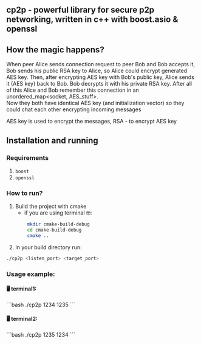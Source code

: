 ## cp2p - powerful library for secure p2p networking, written in c++ with boost.asio & openssl

## How the magic happens?
When peer Alice sends connection request to peer Bob and Bob accepts it, 
Bob sends his public RSA key to Alice, so Alice could encrypt generated AES key. Then,
after encrypting AES key with Bob's public key, Alice sends it (AES key) back to Bob.
Bob decrypts it with his private RSA key. After all of this Alice and Bob remember this
connection in an unordered_map<socket, AES_stuff>.\
Now they both have identical AES key (and initialization vector) so they could chat each other
encrypting incoming messages

AES key is used to encrypt the messages, RSA - to encrypt AES key


## Installation and running 
### Requirements
1) `boost`
2) `openssl`

### How to run?
1) Build the project with cmake 
   - if you are using terminal 🤓:
       ```bash
        mkdir cmake-build-debug
        cd cmake-build-debug
        cmake ..
        ```
2) In your build directory run:
```bash
./cp2p <listen_port> <target_port>
```

### Usage example:
<h4>🖥️ terminal1:</h4>
```bash
./cp2p 1234 1235
```
<h4>🖥️ terminal2:</h4>
```bash
./cp2p 1235 1234
```
